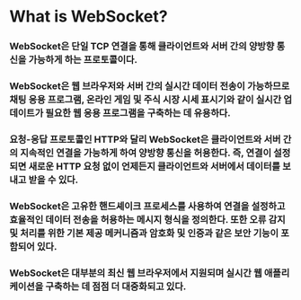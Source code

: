 # What is WebSocket?

### WebSocket은 단일 TCP 연결을 통해 클라이언트와 서버 간의 양방향 통신을 가능하게 하는 프로토콜이다.

### WebSocket은 웹 브라우저와 서버 간의 실시간 데이터 전송이 가능하므로 채팅 응용 프로그램, 온라인 게임 및 주식 시장 시세 표시기와 같이 실시간 업데이트가 필요한 웹 응용 프로그램을 구축하는 데 유용하다.

### 요청-응답 프로토콜인 HTTP와 달리 WebSocket은 클라이언트와 서버 간의 지속적인 연결을 가능하게 하여 양방향 통신을 허용한다. 즉, 연결이 설정되면 새로운 HTTP 요청 없이 언제든지 클라이언트와 서버에서 데이터를 보내고 받을 수 있다.

### WebSocket은 고유한 핸드셰이크 프로세스를 사용하여 연결을 설정하고 효율적인 데이터 전송을 허용하는 메시지 형식을 정의한다. 또한 오류 감지 및 처리를 위한 기본 제공 메커니즘과 암호화 및 인증과 같은 보안 기능이 포함되어 있다.

### WebSocket은 대부분의 최신 웹 브라우저에서 지원되며 실시간 웹 애플리케이션을 구축하는 데 점점 더 대중화되고 있다.
